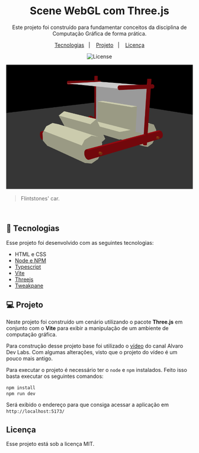 <h1 align="center"> Scene WebGL com Three.js</h1>

<p align="center">
Este projeto foi construído para fundamentar conceitos da disciplina de Computação Gráfica de forma prática.
</p>

<p align="center">
  <a href="#-tecnologias">Tecnologias</a>&nbsp;&nbsp;&nbsp;|&nbsp;&nbsp;&nbsp;
  <a href="#-projeto">Projeto</a>&nbsp;&nbsp;&nbsp;|&nbsp;&nbsp;&nbsp;
  <a href="#memo-licença">Licença</a>
</p>

<p align="center">
  <img alt="License" src="https://img.shields.io/static/v1?label=license&message=MIT&color=49AA26&labelColor=000000">
</p>

![Flintstones' car](flintstones_car.png)
> Flintstones' car.

<br>
<!-- 
<p align="center">
  <img alt="scene" src=".github/project.png" width="100%">
</p> -->

<!-- Live demo: [https://scene.danilob.com.br](https://scene.danilob.com.br/) -->

## 🚀 Tecnologias

Esse projeto foi desenvolvido com as seguintes tecnologias:

- HTML e CSS
- [Node e NPM](https://nodejs.org/)
- [Typescript](https://www.typescriptlang.org/)
- [Vite](https://vitejs.dev/)
- [Threejs](https://threejs.org/)
- [Tweakpane](https://cocopon.github.io/tweakpane/)

## 💻 Projeto

Neste projeto foi construído um cenário utilizando o pacote **Three.js** em conjunto com o **Vite** para exibir a manipulação de um ambiente de computação gráfica.

Para construção desse projeto base foi utilizado o [vídeo](https://www.youtube.com/watch?v=TiWRM3J5FlI) do canal Alvaro Dev Labs. Com algumas alterações, visto que o projeto do vídeo é um pouco mais antigo.

Para executar o projeto é necessário ter o `node` e `npm` instalados. Feito isso basta executar os seguintes comandos:

```
npm install
npm run dev
```

Será exibido o endereço para que consiga acessar a aplicação em `http://localhost:5173/`

## Licença

Esse projeto está sob a licença MIT.
